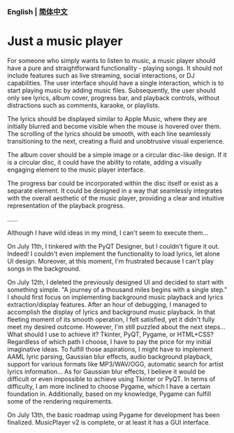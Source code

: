 ### English | [简体中文](/readme-zh_cn.md)

# Just a music player

For someone who simply wants to listen to music, a music player should have a pure and straightforward functionality - playing songs. It should not include features such as live streaming, social interactions, or DJ capabilities. The user interface should have a single interaction, which is to start playing music by adding music files. Subsequently, the user should only see lyrics, album cover, progress bar, and playback controls, without distractions such as comments, karaoke, or playlists.

The lyrics should be displayed similar to Apple Music, where they are initially blurred and become visible when the mouse is hovered over them. The scrolling of the lyrics should be smooth, with each line seamlessly transitioning to the next, creating a fluid and unobtrusive visual experience.

The album cover should be a simple image or a circular disc-like design. If it is a circular disc, it could have the ability to rotate, adding a visually engaging element to the music player interface.

The progress bar could be incorporated within the disc itself or exist as a separate element. It could be designed in a way that seamlessly integrates with the overall aesthetic of the music player, providing a clear and intuitive representation of the playback progress.

......

Although I have wild ideas in my mind, I can't seem to execute them...

On July 11th, I tinkered with the PyQT Designer, but I couldn't figure it out. Indeed! I couldn't even implement the functionality to load lyrics, let alone UI design. Moreover, at this moment, I'm frustrated because I can't play songs in the background.

On July 12th, I deleted the previously designed UI and decided to start with something simple. "A journey of a thousand miles begins with a single step." I should first focus on implementing background music playback and lyrics extraction/display features. After an hour of debugging, I managed to accomplish the display of lyrics and background music playback. In that fleeting moment of its smooth operation, I felt satisfied, yet it didn't fully meet my desired outcome. However, I'm still puzzled about the next steps... What should I use to achieve it? Tkinter, PyQT, Pygame, or HTML+CSS? Regardless of which path I choose, I have to pay the price for my initial imaginative ideas. To fulfill those aspirations, I might have to implement AAML lyric parsing, Gaussian blur effects, audio background playback, support for various formats like MP3/WAV/OGG, automatic search for artist lyrics information... As for Gaussian blur effects, I believe it would be difficult or even impossible to achieve using Tkinter or PyQT. In terms of difficulty, I am more inclined to choose Pygame, which I have a certain foundation in. Additionally, based on my knowledge, Pygame can fulfill some of the rendering requirements.

On July 13th, the basic roadmap using Pygame for development has been finalized. MusicPlayer v2 is complete, or at least it has a GUI interface.
